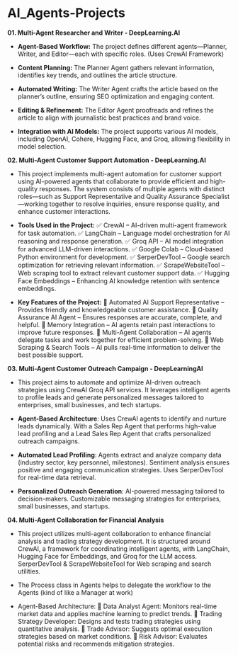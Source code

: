 # AI_Agents-Projects

**01. Multi-Agent Researcher and Writer - DeepLearning.AI**

- **Agent-Based Workflow:** The project defines different agents—Planner, Writer, and Editor—each with specific roles. (Uses CrewAI Framework)

- **Content Planning:** The Planner Agent gathers relevant information, identifies key trends, and outlines the article structure.

- **Automated Writing:** The Writer Agent crafts the article based on the planner’s outline, ensuring SEO optimization and engaging content.

- **Editing & Refinement:** The Editor Agent proofreads and refines the article to align with journalistic best practices and brand voice.

- **Integration with AI Models:** The project supports various AI models, including OpenAI, Cohere, Hugging Face, and Groq, allowing flexibility in model selection.

**02. Multi-Agent Customer Support Automation - DeepLearning.AI**

- This project implements multi-agent automation for customer support using AI-powered agents that collaborate to provide efficient and high-quality responses. The system consists of multiple agents with distinct roles—such as Support Representative and Quality Assurance Specialist—working together to resolve inquiries, ensure response quality, and enhance customer interactions.

- **Tools Used in the Project:**
✅ CrewAI – AI-driven multi-agent framework for task automation. 
✅ LangChain – Language model orchestration for AI reasoning and response generation. 
✅ Groq API – AI model integration for advanced LLM-driven interactions. 
✅ Google Colab – Cloud-based Python environment for development. 
✅ SerperDevTool – Google search optimization for retrieving relevant information. 
✅ ScrapeWebsiteTool – Web scraping tool to extract relevant customer support data. 
✅ Hugging Face Embeddings – Enhancing AI knowledge retention with sentence embeddings.

- **Key Features of the Project:**
🔹 Automated AI Support Representative – Provides friendly and knowledgeable customer assistance. 
🔹 Quality Assurance AI Agent – Ensures responses are accurate, complete, and helpful. 
🔹 Memory Integration – AI agents retain past interactions to improve future responses. 
🔹 Multi-Agent Collaboration – AI agents delegate tasks and work together for efficient problem-solving. 
🔹 Web Scraping & Search Tools – AI pulls real-time information to deliver the best possible support.

**03. Multi-Agent Customer Outreach Campaign - DeepLearningAI**

- This project aims to automate and optimize AI-driven outreach strategies using CrewAI Groq API services. It leverages intelligent agents to profile leads and generate personalized messages tailored to enterprises, small businesses, and tech startups.

- **Agent-Based Architecture**: Uses CrewAI agents to identify and nurture leads dynamically. With a Sales Rep Agent that performs high-value lead profiling and a Lead Sales Rep Agent that crafts personalized outreach campaigns.

- **Automated Lead Profiling**: Agents extract and analyze company data (industry sector, key personnel, milestones). Sentiment analysis ensures positive and engaging communication strategies. Uses SerperDevTool for real-time data retrieval.

- **Personalized Outreach Generation**: AI-powered messaging tailored to decision-makers. Customizable messaging strategies for enterprises, small businesses, and startups.

**04. Multi-Agent Collaboration for Financial Analysis**

- This project utilizes multi-agent collaboration to enhance financial analysis and trading strategy development. It is structured around CrewAI, a framework for coordinating intelligent agents, with LangChain, Hugging Face for Embeddings, and Groq for the LLM access. SerperDevTool & ScrapeWebsiteTool for Web scraping and search utilities.
- The Process class in Agents helps to delegate the workflow to the Agents (kind of like a Manager at work)

- Agent-Based Architecture:
🔹 Data Analyst Agent: Monitors real-time market data and applies machine learning to predict trends.
🔹 Trading Strategy Developer: Designs and tests trading strategies using quantitative analysis.
🔹 Trade Advisor: Suggests optimal execution strategies based on market conditions.
🔹 Risk Advisor: Evaluates potential risks and recommends mitigation strategies.

